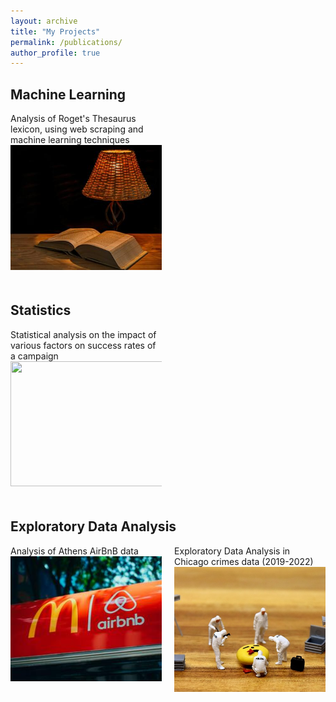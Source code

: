 ```yaml
---
layout: archive
title: "My Projects"
permalink: /publications/
author_profile: true
---
```



<style>
  .project-row {
    display: flex;
    justify-content: space-between;
    flex-wrap: wrap;
  }

  .project-item {
    width: 48%;
    margin-bottom: 20px;
  }

  .project-item img {
    width: 300px; 
    height: 200px; 
    object-fit: cover; 
  }

  @media screen and (max-width: 768px) {
    .project-item {
      width: 100%;
    }
  }
</style>

<h2>Machine Learning</h2>

<div class="project-row">
  <div class="project-item">
    Analysis of Roget's Thesaurus lexicon, using web scraping and machine learning techniques <br/><img src="/images/lexicon.jpg">
  </div>
  <div class="project-item">
    <!-- for second ml project -->
  </div>
</div>

<h2>Statistics</h2>

<div class="project-row">
  <div class="project-item">
    Statistical analysis on the impact of various factors on success rates of a campaign <br/><img src="/assets/images/linear_regression.png">
  </div>
  <div class="project-item">
    <!-- for second statistics project -->
  </div>
</div>


<h2>Exploratory Data Analysis</h2>

<div class="project-row">
  <div class="project-item">
    Analysis of Athens AirBnB data <br/><img src="/images/airbnb.jpg">
  </div>
  <div class="project-item">
    Exploratory Data Analysis in Chicago crimes data (2019-2022) <br/><img src="/images/crime_data.jpg">
  </div>
</div>